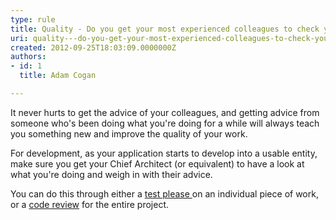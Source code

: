 ```yaml
---
type: rule
title: Quality - Do you get your most experienced colleagues to check your work?
uri: quality---do-you-get-your-most-experienced-colleagues-to-check-your-work
created: 2012-09-25T18:03:09.0000000Z
authors:
- id: 1
  title: Adam Cogan

---
```




<span class='intro'>  <p>It never hurts to get the advice of your colleagues, and getting advice from someone
                    who's been doing what you're doing for a while will always teach you something new
                    and improve the quality of your work. <br></p> </span>

<p>
                    For development, as your application starts to develop into a usable entity, make
                    sure you get your Chief Architect (or equivalent) to have a look at what you're
                    doing and w​eigh in with their advice.
                </p><p>You can do this through either a <a href="/Management/RulesToSuccessfulProjects/Pages/InternalTestPlease.aspx">test please </a>on an individual piece of work, or a <a href="/SoftwareDevelopment/RulestobetterArchitectureandCodeReview/Pages/Default.aspx">code review</a> for the entire project.</p>


